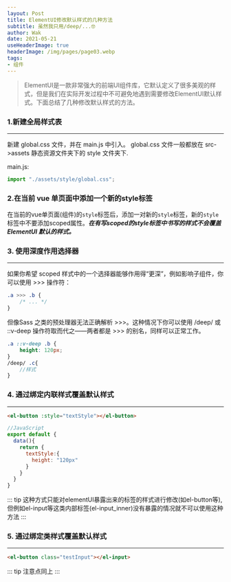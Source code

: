```yaml
---
layout: Post  
title: ElementUI修改默认样式的几种方法    
subtitle: 虽然我只用/deep/...🤓  
author: Wak  
date: 2021-05-21  
useHeaderImage: true  
headerImage: /img/pages/page03.webp  
tags:
- 组件
---
```



> ElementUI是一款非常强大的前端UI组件库，它默认定义了很多美观的样式，但是我们在实际开发过程中不可避免地遇到需要修改ElementUI默认样式。下面总结了几种修改默认样式的方法。
>

### 1.新建全局样式表

---

新建 global.css 文件，并在 main.js 中引入。 global.css 文件一般都放在 src->assets 静态资源文件夹下的 style 文件夹下.

main.js:

```javascript
import "./assets/style/global.css";
```

### 2.在当前 vue 单页面中添加一个新的style标签

在当前的vue单页面(组件)的`style`标签后，添加一对新的`style`标签，新的`style`标签中不要添加scoped属性。***在有写scoped的style标签中书写的样式不会覆盖 ElementUI 默认的样式。***

### 3. 使用深度作用选择器

---
如果你希望 scoped 样式中的一个选择器能够作用得“更深”，例如影响子组件，你可以使用 >>> 操作符：

```scss
.a >>> .b { 
    /* ... */ 
}
```

但像Sass 之类的预处理器无法正确解析 >>>。这种情况下你可以使用 /deep/ 或 ::v-deep 操作符取而代之——两者都是 >>> 的别名，同样可以正常工作。

```scss
.a ::v-deep .b {
    height: 120px;
}
/deep/ .c{
    //样式
}
```

### 4. 通过绑定内联样式覆盖默认样式

---
```html
<el-button :style="textStyle"></el-button>
```

```js
//JavaScript
export default {
  data(){
    return {
      textStyle:{
        height: "120px"
      }
    }
  }
}
```
::: tip
这种方式只能对elementUI暴露出来的标签的样式进行修改(如el-button等),但例如el-input等这类内部标签(el-input_inner)没有暴露的情况就不可以使用这种方法
:::


### 5. 通过绑定类样式覆盖默认样式

---

```html
<el-button class="testInput"></el-input>
```

::: tip
注意点同上
:::

